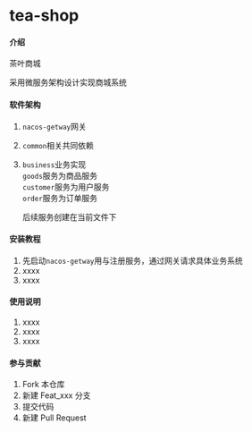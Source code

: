 # tea-shop

#### 介绍
茶叶商城

采用微服务架构设计实现商城系统

#### 软件架构
1. `nacos-getway`网关
2. `common`相关共同依赖
3. `business`业务实现    
   `goods`服务为商品服务   
   `customer`服务为用户服务    
   `order`服务为订单服务
   
    后续服务创建在当前文件下


#### 安装教程

1.  先启动`nacos-getway`用与注册服务，通过网关请求具体业务系统
2.  xxxx
3.  xxxx

#### 使用说明

1.  xxxx
2.  xxxx
3.  xxxx

#### 参与贡献

1.  Fork 本仓库
2.  新建 Feat_xxx 分支
3.  提交代码
4.  新建 Pull Request